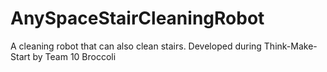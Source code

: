 # AnySpaceStairCleaningRobot
A cleaning robot that can also clean stairs. Developed during Think-Make-Start by Team 10 Broccoli
